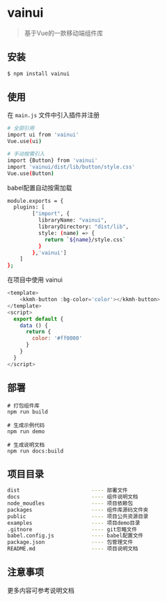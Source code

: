 # vainui

> 基于Vue的一款移动端组件库

## 安装

``` bash
$ npm install vainui
```
## 使用

在 `main.js` 文件中引入插件并注册

``` bash
# 全部引用
import ui from 'vainui'
Vue.use(ui)

# 手动按需引入
import {Button} from 'vainui'
import 'vainui/dist/lib/button/style.css'
Vue.use(Button)
```

babel配置自动按需加载
``` bash
module.exports = {
  plugins: [
        ["import", {
          libraryName: "vainui",
          libraryDirectory: "dist/lib",
          style: (name) => { 
            return `${name}/style.css` 
          }
        },'vainui']
    ]
};
```

在项目中使用 vainui

```js
<template>
    <kkmh-button :bg-color='color'></kkmh-button>
</template>
<script>
  export default {
    data () {
      return {
        color: '#ff0000'
      }
    }
  }
</script>
```

## 部署
```
# 打包组件库
npm run build

# 生成示例代码
npm run demo

# 生成说明文档
npm run docs:build
```

## 项目目录

```bash
dist                       ---- 部署文件
docs                       ---- 组件说明文档
node_moudles               ---- 项目依赖包
packages                   ---- 组件库源码文件夹
public                     ---- 项目公共资源目录
examples                   ---- 项目demo目录
.gitnore                   ---- git忽略文件
babel.config.js            ---- babel配置文件
package.json               ---- 包管理文件
README.md                  ---- 项目说明文档
```

## 注意事项
更多内容可参考说明文档